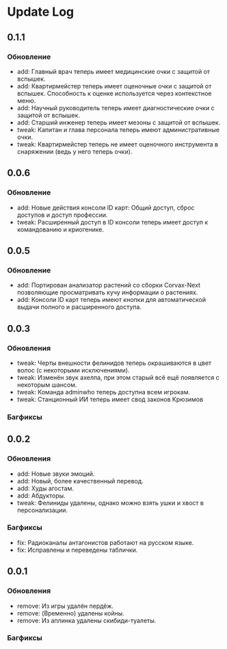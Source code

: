 # Update Log

## 0.1.1
### Обновление
- add: Главный врач теперь имеет медицинские очки с защитой от вспышек.
- add: Квартирмейстер теперь имеет оценочные очки с защитой от вспышек. Способность к оценке используется через контекстное меню.
- add: Научный руководитель теперь имеет диагностические очки с защитой от вспышек.
- add: Старший инженер теперь имеет мезоны с защитой от вспышек.
- tweak: Капитан и глава персонала теперь имеют административные очки.
- tweak: Квартирмейстер теперь не имеет оценочного инструмента в снаряжении (ведь у него теперь очки).

## 0.0.6
### Обновление
- add: Новые действия консоли ID карт: Общий доступ, сброс доступов и доступ профессии.
- tweak: Расширенный доступ в ID консоли теперь имеет доступ к командованию и криогенике.

## 0.0.5

### Обновление

- add: Портирован анализатор растений со сборки Corvax-Next позволяющие просматривать кучу информации о растениях.
- add: Консоли ID карт теперь имеют кнопки для автоматической выдачи полного и расширенного доступа.

## 0.0.3

### Обновления

- tweak: Черты внешности фелинидов теперь окрашиваются в цвет волос (с некоторыми исключениями).
- tweak: Изменён звук ахелпа, при этом старый всё ещё появляется с некоторым шансом.
- tweak: Команда adminwho теперь доступна всем игрокам.
- tweak: Станционный ИИ теперь имеет свод законов Крюзимов

### Багфиксы

## 0.0.2

### Обновления

- add: Новые звуки эмоций.
- add: Новый, более качественный перевод.
- add: Худы агостам.
- add: Абдукторы.
- tweak: Фелиниды удалены, однако можно взять ушки и хвост в персонализации.

### Багфиксы

- fix: Радиоканалы антагонистов работают на русском языке.
- fix: Исправлены и переведены таблички.

## 0.0.1

### Обновления

- remove: Из игры удалён пердёж.
- remove: (Временно) удалены койны.
- remove: Из аплинка удалены скибиди-туалеты.

### Багфиксы
